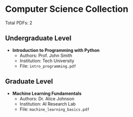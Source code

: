 # Computer Science Collection
Total PDFs: 2

## Undergraduate Level

- **Introduction to Programming with Python**
  - Authors: Prof. John Smith
  - Institution: Tech University
  - File: `intro_programming.pdf`

## Graduate Level

- **Machine Learning Fundamentals**
  - Authors: Dr. Alice Johnson
  - Institution: AI Research Lab
  - File: `machine_learning_basics.pdf`
